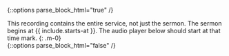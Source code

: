 {::options parse_block_html="true" /}
<div class="alert alert-primary" role="alert">
This recording contains the entire service, not just the sermon. The sermon begins at {{ include.starts-at }}. The audio player below should start at that time mark.
{: .m-0}
</div>
{::options parse_block_html="false" /}